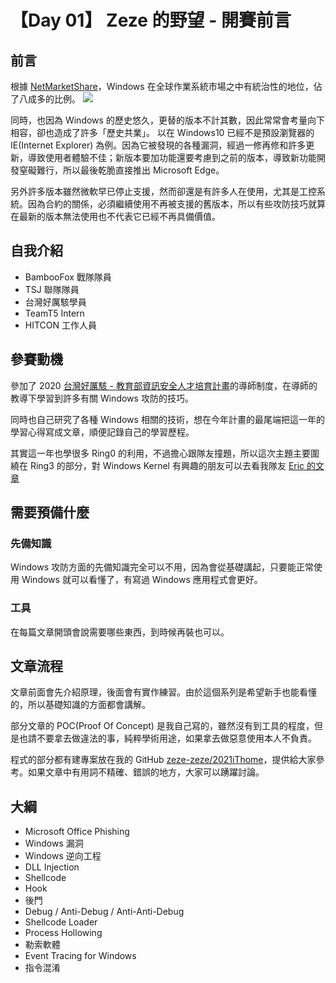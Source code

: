 # 【Day 01】 Zeze 的野望 - 開賽前言

## 前言
根據 [NetMarketShare](https://www.netmarketshare.com/operating-system-market-share.aspx?options=%7B%22filter%22%3A%7B%22%24and%22%3A%5B%7B%22deviceType%22%3A%7B%22%24in%22%3A%5B%22Desktop%2Flaptop%22%5D%7D%7D%5D%7D%2C%22dateLabel%22%3A%22Trend%22%2C%22attributes%22%3A%22share%22%2C%22group%22%3A%22platform%22%2C%22sort%22%3A%7B%22share%22%3A-1%7D%2C%22id%22%3A%22platformsDesktop%22%2C%22dateInterval%22%3A%22Monthly%22%2C%22dateStart%22%3A%222019-11%22%2C%22dateEnd%22%3A%222020-10%22%2C%22segments%22%3A%22-1000%22%7D)，Windows 在全球作業系統市場之中有統治性的地位，佔了八成多的比例。
![](https://i.imgur.com/6rHCyqJ.png)

同時，也因為 Windows 的歷史悠久，更替的版本不計其數，因此常常會考量向下相容，卻也造成了許多「歷史共業」。
以在 Windows10 已經不是預設瀏覽器的 IE(Internet Explorer) 為例。因為它被發現的各種漏洞，經過一修再修和許多更新，導致使用者體驗不佳；新版本要加功能還要考慮到之前的版本，導致新功能開發窒礙難行，所以最後乾脆直接推出 Microsoft Edge。

另外許多版本雖然微軟早已停止支援，然而卻還是有許多人在使用，尤其是工控系統。因為合約的關係，必須繼續使用不再被支援的舊版本，所以有些攻防技巧就算在最新的版本無法使用也不代表它已經不再具備價值。

## 自我介紹
* BambooFox 戰隊隊員
* TSJ 聯隊隊員
* 台灣好厲駭學員
* TeamT5 Intern
* HITCON 工作人員

## 參賽動機
參加了 2020 [台灣好厲駭 - 教育部資訊安全人才培育計畫](https://isip.moe.edu.tw/)的導師制度，在導師的教導下學習到許多有關 Windows 攻防的技巧。

同時也自己研究了各種 Windows 相關的技術，想在今年計畫的最尾端把這一年的學習心得寫成文章，順便記錄自己的學習歷程。

其實這一年也學很多 Ring0 的利用，不過擔心跟隊友撞題，所以這次主題主要圍繞在 Ring3 的部分，對 Windows Kernel 有興趣的朋友可以去看我隊友 [Eric 的文章](https://ithelp.ithome.com.tw/users/20140218/ironman/4166)

## 需要預備什麼
### 先備知識
Windows 攻防方面的先備知識完全可以不用，因為會從基礎講起，只要能正常使用 Windows 就可以看懂了，有寫過 Windows 應用程式會更好。

### 工具
在每篇文章開頭會說需要哪些東西，到時候再裝也可以。

## 文章流程
文章前面會先介紹原理，後面會有實作練習。由於這個系列是希望新手也能看懂的，所以基礎知識的方面都會講解。

部分文章的 POC(Proof Of Concept) 是我自己寫的，雖然沒有到工具的程度，但是也請不要拿去做違法的事，純粹學術用途，如果拿去做惡意使用本人不負責。

程式的部分都有建專案放在我的 GitHub [zeze-zeze/2021iThome](https://github.com/zeze-zeze/2021iThome)，提供給大家參考。如果文章中有用詞不精確、錯誤的地方，大家可以踴躍討論。

## 大綱
* Microsoft Office Phishing
* Windows 漏洞
* Windows 逆向工程
* DLL Injection
* Shellcode
* Hook
* 後門
* Debug / Anti-Debug / Anti-Anti-Debug
* Shellcode Loader
* Process Hollowing
* 勒索軟體
* Event Tracing for Windows
* 指令混淆
